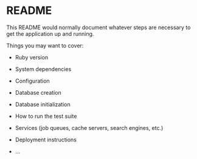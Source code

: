# README
<!-- 最終的にコメント等は消す-->

<!-- HTML等インデントを正す-->

<!-- help about等不要な ページ削除する！ -->
<!-- minitest削除する！ -->
<!-- images/rails画像削除する！ -->
<!-- /test/minitestファイル削除 -->
<!-- gravatarの画像を変更する。現在はチュートリアルのサンプル-->

This README would normally document whatever steps are necessary to get the
application up and running.

Things you may want to cover:

- Ruby version

- System dependencies

- Configuration

- Database creation

- Database initialization

- How to run the test suite

- Services (job queues, cache servers, search engines, etc.)

- Deployment instructions

- ...
